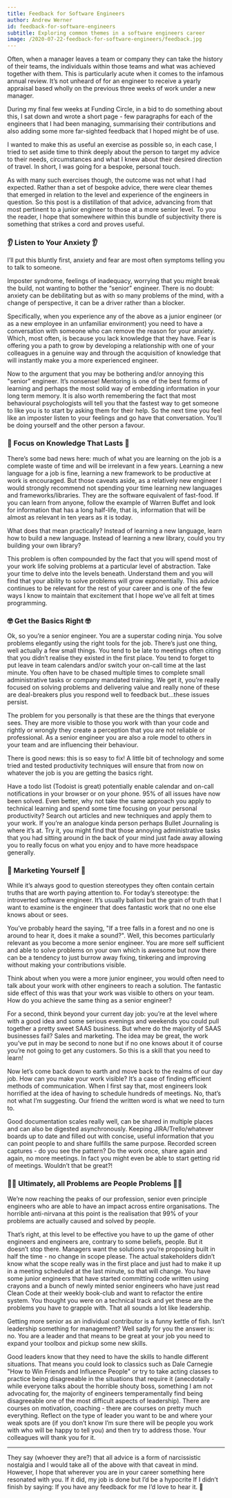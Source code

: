 ```yaml
---
title: Feedback for Software Engineers
author: Andrew Werner
id: feedback-for-software-engineers
subtitle: Exploring common themes in a software engineers career
image: /2020-07-22-feedback-for-software-engineers/feedback.jpg
---
```


Often, when a manager leaves a team or company they can take the history of
their teams, the  individuals within those teams and what was achieved together
with them. This is particularly acute when it comes to the infamous annual
review. It’s not unheard of for an engineer to receive a yearly appraisal based
wholly on the previous three weeks of work under a new manager.

During my final few weeks at Funding Circle, in a bid to do something about
this, I sat down and wrote a short page - few paragraphs for each of the
engineers that I had been managing, summarising their contributions and also
adding some more far-sighted feedback that I hoped might be of use.

I wanted to make this as useful an exercise as possible so, in each case, I
tried to set aside time to think deeply about the person to target my advice
to their needs, circumstances and what I knew about their desired direction of
travel. In short, I was going for a bespoke, personal touch.

As with many such exercises though, the outcome was not what I had expected.
Rather than a set of bespoke advice, there were clear themes that emerged in
relation to the level and experience of the engineers in question. So this post
is a distillation of that advice, advancing from that most pertinent to a junior
engineer to those at a more senior level. To you the reader, I hope that
somewhere within this bundle of subjectivity there is something that strikes a
cord and proves useful.

### :ear: Listen to Your Anxiety :ear:

I’ll put this bluntly first, anxiety and fear are most often symptoms telling
you to talk to someone.

Imposter syndrome, feelings of inadequacy, worrying that you might break the
build, not wanting to bother the “senior” engineer. There is no doubt: anxiety
can be debilitating but as with so many problems of the mind, with a change of
perspective, it can be a driver rather than a blocker.

Specifically, when you experience any of the above as a junior engineer (or as
a new employee in an unfamiliar environment) you need to have a conversation
with someone who can remove the reason for your anxiety. Which, most often, is
because you lack knowledge that they have. Fear is offering you a path to grow
by developing a relationship with one of your colleagues in a genuine way and
through the acquisition of knowledge that will instantly make you a more
experienced engineer.

Now to the argument that you may be bothering and/or annoying this "senior"
engineer. It’s nonsense! Mentoring is one of the best forms of learning and
perhaps the most solid way of embedding information in your long term memory.
It is also worth remembering the fact that most behavioural psychologists will
tell you that the fastest way to get someone to like you is to start by asking
them for their help. So the next time you feel like an imposter listen to your
feelings and go have that conversation. You’ll be doing yourself and the other
person a favour.

### :book: Focus on Knowledge That Lasts :book:

There’s some bad news here: much of what you are learning on the job is a
complete waste of time and will be irrelevant in a few years. Learning a new
language for a job is fine, learning a new framework to be productive at work is
encouraged. But those caveats aside, as a relatively new engineer I would
strongly recommend not spending your time learning new languages and
frameworks/libraries. They are the software equivalent of fast-food. If you can
learn from anyone, follow the example of Warren Buffet and look for information
that has a long half-life, that is, information that will be almost as relevant
in ten years as it is today.

What does that mean practically? Instead of learning a new language, learn how
to build a new language. Instead of learning a new library, could you try
building your own library?

This problem is often compounded by the fact that you will spend most of your
work life solving problems at a particular level of abstraction. Take your time
to delve into the levels beneath. Understand them and you will find that your
ability to solve problems will grow exponentially. This advice continues to be
relevant for the rest of your career and is one of the few ways I know to
maintain that excitement that I hope we’ve all felt at times programming.

### :nerd_face: Get the Basics Right :nerd_face:

Ok, so you’re a senior engineer. You are a superstar coding ninja. You solve
problems elegantly using the right tools for the job. There’s just one thing,
well actually a few small things. You tend to be late to meetings often citing
that you didn’t realise they existed in the first place. You tend to forget to
put leave in team calendars and/or switch your on-call time at the last minute.
You often have to be chased multiple times to complete small administrative
tasks or company mandated training. We get it, you’re really focused on solving
problems and delivering value and really none of these are deal-breakers plus
you respond well to feedback but...these issues persist.

The problem for you personally is that these are the things that everyone sees.
They are more visible to those you work with than your code and rightly or
wrongly they create a perception that you are not reliable or professional. As a
senior engineer you are also a role model to others in your team and are
influencing their behaviour.

There is good news: this is so easy to fix! A little bit of technology and some
tried and tested productivity techniques will ensure that from now on whatever
the job is you are getting the basics right.

Have a todo list (Todoist is great) potentially enable calendar and on-call
notifications in your browser or on your phone. 95% of all issues have now been
solved. Even better, why not take the same approach you apply to technical
learning and spend some time focusing on your personal productivity? Search out
articles and new techniques and apply them to your work. If you’re an analogue
kinda person perhaps Bullet Journaling is where it’s at. Try it, you might find
that those annoying administrative tasks that you had sitting around in the back
of your mind just fade away allowing you to really focus on what you enjoy and
to have more headspace generally.

### :loudspeaker: Marketing Yourself :loudspeaker:

While it’s always good to question stereotypes they often contain certain truths
that are worth paying attention to. For today’s stereotype: the introverted
software engineer. It’s usually balloni but the grain of truth that I want to
examine is the engineer that does fantastic work that no one else knows about
or sees.

You’ve probably heard the saying, "If a tree falls in a forest and no one is
around to hear it, does it make a sound?". Well, this becomes particularly
relevant as you become a more senior engineer. You are more self sufficient and
able to solve problems on your own which is awesome but now there can be a
tendency to just burrow away fixing, tinkering and improving without making your
contributions visible.

Think about when you were a more junior engineer, you would often need to talk
about your work with other engineers to reach a solution. The fantastic side
effect of this was that your work was visible to others on your team. How do you
achieve the same thing as a senior engineer?

For a second, think beyond your current day job: you’re at the level where with
a good idea and some serious evenings and weekends you could pull together a
pretty sweet SAAS business. But where do the majority of SAAS businesses fail?
Sales and marketing. The idea may be great, the work you’ve put in may be second
to none but if no one knows about it of course you’re not going to get any
customers. So this is a skill that you need to learn!

Now let’s come back down to earth and move back to the realms of our day job.
How can you make your work visible? It’s a case of finding efficient methods of
communication. When I first say that, most engineers look horrified at the idea
of having to schedule hundreds of meetings. No, that’s not what I’m suggesting.
Our friend the written word is what we need to turn to.

Good documentation scales really well, can be shared in multiple places and can
also be digested asynchronously. Keeping JIRA/Trello/whatever boards up to date
and filled out with concise, useful information that you can point people to and
share fulfills the same purpose. Recorded screen captures - do you see the
pattern? Do the work once, share again and again, no more meetings. In fact you
might even be able to start getting rid of meetings. Wouldn’t that be great?!

### :man_shrugging: Ultimately, all Problems are People Problems :man_shrugging:

We’re now reaching the peaks of our profession, senior even principle engineers
who are able to have an impact across entire organisations. The horrible
anti-nirvana at this point is the realisation that 99% of your problems are
actually caused and solved by people.

That’s right, at this level to be effective you have to up the game of other
engineers and engineers are, contrary to some beliefs, people. But it doesn’t
stop there. Managers want the solutions you’re proposing built in half the
time - no change in scope please. The actual stakeholders didn’t know what the
scope really was in the first place and just had to make it up in a meeting
scheduled at the last minute, so that will change. You have some junior
engineers that have started committing code written using crayons and a bunch
of newly minted senior engineers who have just read Clean Code at their weekly
book-club and want to refactor the entire system. You thought you were on a
technical track and yet these are the problems you have to grapple with. That
all sounds a lot like leadership.

Getting more senior as an individual contributor is a funny kettle of fish.
Isn’t leadership something for management? Well sadly for you the answer is: no.
You are a leader and that means to be great at your job you need to expand your
toolbox and pickup some new skills.

Good leaders know that they need to have the skills to handle different
situations. That means you could look to classics such as Dale Carnegie
"How to Win Friends and Influence People" or try to take acting classes to
practice being disagreeable in the situations that require it (anecdotally -
while everyone talks about the horrible shouty boss, something I am not
advocating for, the majority of engineers temperamentally find being
disagreeable one of the most difficult aspects of leadership). There are courses
on motivation, coaching - there are courses on pretty much everything. Reflect
on the type of leader you want to be and where your weak spots are (if you don’t
know I’m sure there will be people you work with who will be happy to tell you)
and then try to address those. Your colleagues will thank you for it.

---

They say (whoever they are?) that all advice is a form of narcissistic nostalgia
and I would take all of the above with that caveat in mind. However, I hope that
wherever you are in your career something here resonated with you. If it did, my
job is done but I’d be a hypocrite If I didn’t finish by saying: If you have any
feedback for me I’d love to hear it. :pray:















